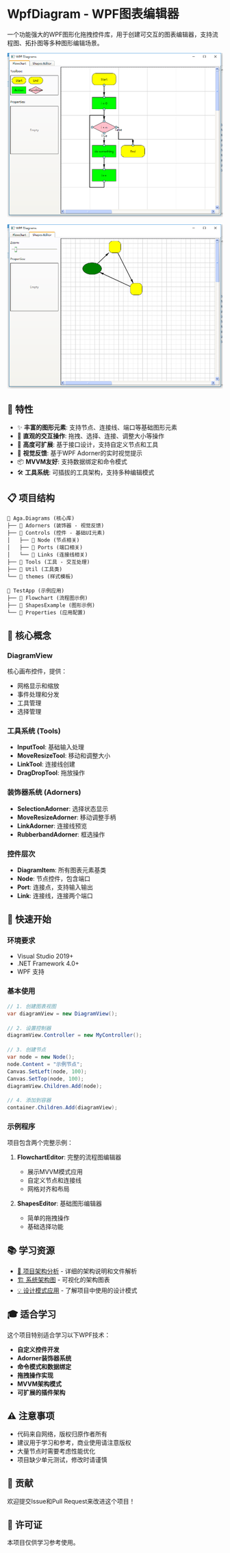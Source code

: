 # WpfDiagram - WPF图表编辑器

一个功能强大的WPF图形化拖拽控件库，用于创建可交互的图表编辑器，支持流程图、拓扑图等多种图形编辑场景。

![](snapshot-1.png)

![](snapshot-2.png)

## 🚀 特性

- ✨ **丰富的图形元素**: 支持节点、连接线、端口等基础图形元素
- 🎯 **直观的交互操作**: 拖拽、选择、连接、调整大小等操作
- 🔧 **高度可扩展**: 基于接口设计，支持自定义节点和工具
- 🎨 **视觉反馈**: 基于WPF Adorner的实时视觉提示
- 📦 **MVVM友好**: 支持数据绑定和命令模式
- 🛠️ **工具系统**: 可插拔的工具架构，支持多种编辑模式

## 📋 项目结构

```
📁 Aga.Diagrams (核心库)
├── 📂 Adorners (装饰器 - 视觉反馈)
├── 📂 Controls (控件 - 基础UI元素)
│   ├── 📂 Node (节点相关)
│   ├── 📂 Ports (端口相关)
│   └── 📂 Links (连接线相关)
├── 📂 Tools (工具 - 交互处理)
├── 📂 Util (工具类)
└── 📂 themes (样式模板)

📁 TestApp (示例应用)
├── 📂 Flowchart (流程图示例)
├── 📂 ShapesExample (图形示例)
└── 📂 Properties (应用配置)
```

## 🔧 核心概念

### DiagramView
核心画布控件，提供：
- 网格显示和缩放
- 事件处理和分发
- 工具管理
- 选择管理

### 工具系统 (Tools)
- **InputTool**: 基础输入处理
- **MoveResizeTool**: 移动和调整大小
- **LinkTool**: 连接线创建
- **DragDropTool**: 拖放操作

### 装饰器系统 (Adorners)
- **SelectionAdorner**: 选择状态显示
- **MoveResizeAdorner**: 移动调整手柄
- **LinkAdorner**: 连接线预览
- **RubberbandAdorner**: 框选操作

### 控件层次
- **DiagramItem**: 所有图表元素基类
- **Node**: 节点控件，包含端口
- **Port**: 连接点，支持输入输出
- **Link**: 连接线，连接两个端口

## 🎯 快速开始

### 环境要求
- Visual Studio 2019+
- .NET Framework 4.0+
- WPF 支持

### 基本使用

```csharp
// 1. 创建图表视图
var diagramView = new DiagramView();

// 2. 设置控制器
diagramView.Controller = new MyController();

// 3. 创建节点
var node = new Node();
node.Content = "示例节点";
Canvas.SetLeft(node, 100);
Canvas.SetTop(node, 100);
diagramView.Children.Add(node);

// 4. 添加到容器
container.Children.Add(diagramView);
```

### 示例程序

项目包含两个完整示例：

1. **FlowchartEditor**: 完整的流程图编辑器
   - 展示MVVM模式应用
   - 自定义节点和连接线
   - 网格对齐和布局

2. **ShapesEditor**: 基础图形编辑器
   - 简单的拖拽操作
   - 基础选择功能

## 📚 学习资源

- [📖 项目架构分析](./项目架构分析.md) - 详细的架构说明和文件解析
- [🏗️ 系统架构图](./架构图.md) - 可视化的架构图表
- [💡 设计模式应用](./项目架构分析.md#设计模式应用) - 了解项目中使用的设计模式

## 🎓 适合学习

这个项目特别适合学习以下WPF技术：

- **自定义控件开发**
- **Adorner装饰器系统**
- **命令模式和数据绑定**
- **拖拽操作实现**
- **MVVM架构模式**
- **可扩展的插件架构**

## ⚠️ 注意事项

- 代码来自网络，版权归原作者所有
- 建议用于学习和参考，商业使用请注意版权
- 大量节点时需要考虑性能优化
- 项目缺少单元测试，修改时请谨慎

## 🤝 贡献

欢迎提交Issue和Pull Request来改进这个项目！

## 📄 许可证

本项目仅供学习参考使用。
